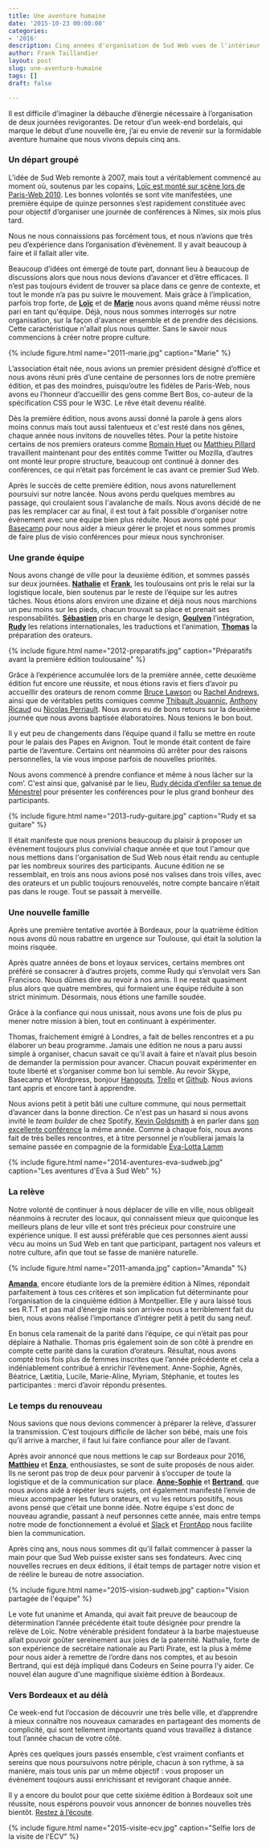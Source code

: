 ```yaml
---
title: Une aventure humaine
date: '2015-10-23 00:00:00'
categories:
- '2016'
description: Cinq années d'organisation de Sud Web vues de l'intérieur
author: Frank Taillandier
layout: post
slug: une-aventure-humaine
tags: []
draft: false

---
```

Il est difficile d’imaginer la débauche d’énergie nécessaire à l’organisation de deux journées revigorantes. De retour d’un week-end bordelais, qui marque le début d’une nouvelle ère, j’ai eu envie de revenir sur la formidable aventure humaine que nous vivons depuis cinq ans.

### Un départ groupé

L’idée de Sud Web remonte à 2007, mais tout a véritablement commencé au moment
où, soutenus par les copains, [Loïc est monté sur scène lors de Paris-Web 2010](http://sudweb.fr/intervention-parisweb2010.mp4).
Les bonnes volontés se sont vite manifestées, une première équipe de quinze
personnes s’est rapidement constituée avec pour objectif d’organiser une
journée de conférences à Nîmes, six mois plus tard.

Nous ne nous connaissions pas forcément tous, et nous n’avions que très peu
d’expérience dans l’organisation d’évènement. Il y avait beaucoup à faire et il
fallait aller vite.

Beaucoup d’idées ont émergé de toute part, donnant lieu à beaucoup de
discussions alors que nous nous devions d’avancer et d’être efficaces.
Il n’est pas toujours évident de trouver sa place dans ce genre de contexte, et tout le monde n’a pas pu suivre le mouvement. Mais grâce à l’implication, parfois trop forte, de [**Loïc**](http://loic.mathaud.fr/ "Loïc Mathaud") et de [**Marie**](http://marie-alhomme.com/ "Marie Alhomme") nous avons quand même réussi notre pari en tant qu'équipe. Déjà, nous nous sommes interrogés sur notre organisation, sur la façon d'avancer ensemble et de prendre des décisions. Cette caractéristique n'allait plus nous quitter. Sans le savoir nous commencions à créer notre propre culture.

{% include figure.html name="2011-marie.jpg" caption="Marie" %}

L’association était née, nous avions un premier président désigné d’office et nous avons réuni près d’une centaine de personnes lors de notre première édition, et pas des moindres, puisqu’outre les fidèles de Paris-Web, nous avons eu l’honneur d’accueillir des gens comme Bert Bos, co-auteur de la spécification CSS pour le W3C. Le rêve était devenu réalité.

Dès la première édition, nous avons aussi donné la parole à gens alors moins connus mais tout aussi talentueux et c'est resté dans nos gênes, chaque année nous invitons de nouvelles têtes. Pour la petite histoire certains de nos premiers orateurs comme [Romain Huet](http://www.romainhuet.com/) ou [Matthieu Pillard](http://virgule.net/) travaillent maintenant pour des entités comme Twitter ou Mozilla, d’autres ont monté leur propre structure,  beaucoup ont continué à donner des conférences, ce qui n’était pas forcément le cas avant ce premier Sud Web.

Après le succès de cette première édition, nous avons naturellement poursuivi sur notre lancée. Nous avons perdu quelques membres au passage, qui croulaient sous l'avalanche de mails. Nous avons décidé de ne pas les remplacer car au final, il est tout à fait possible d'organiser notre évènement avec une équipe bien plus réduite. Nous avons opté pour [Basecamp](https://basecamp.com/) pour nous aider à mieux gérer le projet et nous sommes promis de faire plus de visio conférences pour mieux nous synchroniser.

### Une grande équipe

Nous avons changé de ville pour la deuxième édition, et sommes passés sur deux journées. [**Nathalie**](https://twitter.com/nrosenberg "Nathalie Rosenberg") et [**Frank**](http://frank.taillandier.me "Frank Taillandier"), les toulousains ont pris le relai sur la logistique locale, bien soutenus par le reste de l’équipe sur les autres tâches. Nous étions alors environ une dizaine et déjà nous nous marchions un peu moins sur les pieds, chacun trouvait sa place et prenait ses responsabilités. [**Sébastien**](http://www.desbenoit.net "Sébastien Desbenoit") pris en charge le design, [**Goulven**](http://userland.fr/ "Goulven Champenois") l’intégration, **[Rudy](http://rudyonweb.net/)** les relations internationales, les traductions et l’animation, [**Thomas**](https://oncletom.io/ "Thomas Parisot") la préparation des orateurs.

{% include figure.html name="2012-preparatifs.jpg" caption="Préparatifs avant la première édition toulousaine" %}

Grâce à l’expérience accumulée lors de la première année, cette deuxième édition fut encore une réussite, et nous étions ravis et fiers d’avoir pu accueillir des orateurs de renom comme [Bruce Lawson](http://www.brucelawson.co.uk/) ou [Rachel Andrews](https://rachelandrew.co.uk/), ainsi que de véritables petits comiques comme [Thibault Jouannic](https://twitter.com/thibaultj), [Anthony Ricaud](http://ricaud.me/blog/) ou [Nicolas Perriault](https://nicolas.perriault.net/). Nous avons eu de bons retours sur la deuxième journée que nous avons baptisée élaboratoires. Nous tenions le bon bout.

Il y eut peu de changements dans l’équipe quand il fallu se mettre en route pour le palais des Papes en Avignon. Tout le monde était content de faire partie de l’aventure. Certains ont néanmoins dû arrêter pour des raisons personnelles, la vie vous impose parfois de nouvelles priorités.

Nous avons commencé à prendre confiance et même à nous lâcher sur la com’. C'est ainsi que, galvanisé par le lieu, [Rudy décida d’enfiler sa tenue de Ménestrel](https://www.youtube.com/watch?v=igLQQI2zU4c) pour présenter les conférences pour le plus grand bonheur des participants.

{% include figure.html name="2013-rudy-guitare.jpg" caption="Rudy et sa guitare" %}

Il était manifeste que nous prenions beaucoup du plaisir à proposer un évènement toujours plus convivial chaque année et que tout l'amour que nous mettions dans l'organisation de Sud Web nous était rendu au centuple par les nombreux sourires des participants. Aucune édition ne se ressemblait, en trois ans nous avions posé nos valises dans trois villes, avec des orateurs et un public toujours renouvelés, notre compte bancaire n’était pas dans le rouge. Tout se passait à merveille.

### Une nouvelle famille

Après une première tentative avortée à Bordeaux, pour la quatrième édition nous avons dû nous rabattre en urgence sur Toulouse, qui était la solution la moins risquée.

Après quatre années de bons et loyaux services, certains membres ont préféré se consacrer à d’autres projets, comme Rudy qui s’envolait vers San Francisco. Nous dûmes dire au revoir à nos amis. Il ne restait quasiment plus alors que quatre membres, qui formaient une équipe réduite à son strict minimum. Désormais, nous étions une famille soudée.

Grâce à la confiance qui nous unissait, nous avons une fois de plus pu mener notre mission à bien, tout en continuant à expérimenter.

Thomas, fraichement émigré à Londres, a fait de belles rencontres et a pu élaborer un beau programme. Jamais une édition ne nous a paru aussi simple à organiser, chacun savait ce qu’il avait à faire et n’avait plus besoin de demander la permission pour avancer. Chacun pouvait expérimenter en toute liberté et s’organiser comme bon lui semble. Au revoir Skype, Basecamp et Wordpress, bonjour [Hangouts](https://hangouts.google.com/), [Trello](https://trello.com/) et [Github](https://github.com/). Nous avions tant appris et encore tant à apprendre.

Nous avions petit à petit bâti une culture commune, qui nous permettait d’avancer dans la bonne direction. Ce n'est pas un hasard si nous avons invité le *team builder* de chez Spotify, [Kevin Goldsmith](https://twitter.com/KevinGoldsmith) à en parler dans [son excellente conférence](https://vimeo.com/album/2988975/video/102774091) la même année. Comme à chaque fois, nous avons fait de très belles rencontres, et à titre personnel je n’oublierai jamais la semaine passée en compagnie de la formidable [Eva-Lotta Lamm](https://twitter.com/evalottchen)

{% include figure.html name="2014-aventures-eva-sudweb.jpg" caption="Les aventures d'Eva à Sud Web" %}

### La relève

Notre volonté de continuer à nous déplacer de ville en ville, nous obligeait néanmoins à recruter des locaux, qui connaissent mieux que quiconque les meilleurs plans de leur ville et sont très précieux pour construire une expérience unique. Il est aussi préférable que ces personnes aient aussi vécu au moins un Sud Web en tant que participant, partagent nos valeurs et notre culture, afin que tout se fasse de manière naturelle.

{% include figure.html name="2011-amanda.jpg" caption="Amanda" %}

[**Amanda**](https://twitter.com/MartinezAmandaa "Amanda Martinez"), encore étudiante lors de la première édition à Nîmes, répondait parfaitement à tous ces critères et son implication fut déterminante pour l’organisation de la cinquième édition à Montpellier. Elle y aura laissé tous ses R.T.T et pas mal d’énergie mais son arrivée nous a terriblement fait du bien, nous avons réalisé l’importance d’intégrer petit à petit du sang neuf.

En bonus cela ramenait de la parité dans l’équipe, ce qui n’était pas pour déplaire à Nathalie. Thomas pris également soin de son côté à prendre en compte cette parité dans la curation d’orateurs. Résultat, nous avons compté trois fois plus de femmes inscrites que l’année précédente et cela a indéniablement contribué à enrichir l’évènement. Anne-Sophie, Agnès, Béatrice, Lætitia, Lucile, Marie-Aline, Myriam, Stéphanie, et toutes les participantes : merci d’avoir répondu présentes.

### Le temps du renouveau

Nous savions que nous devions commencer à préparer la relève, d’assurer la transmission. C’est toujours difficile de lâcher son bébé, mais une fois qu’il arrive à marcher, il faut lui faire confiance pour aller de l’avant.

Après avoir annoncé que nous mettions le cap sur Bordeaux pour 2016, [**Matthieu**](http://twikito.com/ "Matthieu Bué") et [**Enza**](http://zizaestouch.com/ "Enza Chaffron"), enthousiastes, se sont de suite proposés de nous aider. Ils ne seront pas trop de deux pour parvenir à s’occuper de toute la logistique et de la communication sur place. [**Anne-Sophie**](http://hello-bokeh.com/ "Anne-sophie Tranchet") et [**Bertrand**](http://bertrandkeller.info/ "Bertrand Keller"), que nous avions aidé à répéter leurs sujets, ont également manifesté l’envie de mieux accompagner les futurs orateurs, et vu les retours positifs, nous avons pensé que c’était une bonne idée. Notre équipe s'est donc de nouveau agrandie, passant à neuf personnes cette année, mais entre temps notre mode de fonctionnement a évolué et [Slack](https://slack.com/) et [FrontApp](https://frontapp.com/) nous facilite bien la communication.

Après cinq ans, nous nous sommes dit qu’il fallait commencer à passer la main pour que Sud Web puisse exister sans ses fondateurs. Avec cinq nouvelles recrues en deux éditions, il était temps de partager notre vision et de réélire le bureau de notre association.

{% include figure.html name="2015-vision-sudweb.jpg" caption="Vision partagée de l'équipe" %}

Le vote fut unanime et Amanda, qui avait fait preuve de beaucoup de détermination l’année précédente était toute désignée pour prendre la relève de Loïc. Notre vénérable président fondateur à la barbe majestueuse allait pouvoir goûter sereinement aux joies de la paternité. Nathalie, forte de son expérience de secrétaire nationale au Parti Pirate, est la plus à même pour nous aider à remettre de l’ordre dans nos comptes, et au besoin Bertrand, qui est déjà impliqué dans Codeurs en Seine pourra l’y aider. Ce nouvel élan augure d'une magnifique sixième édition à Bordeaux.

### Vers Bordeaux et au délà

Ce week-end fut l’occasion de découvrir une très belle ville, et d’apprendre à mieux connaître nos nouveaux camarades en partageant des moments de complicité, qui sont tellement importants quand vous travaillez à distance tout l’année chacun de votre côté.

Après ces quelques jours passés ensemble, c’est vraiment confiants et sereins que nous poursuivons notre périple, chacun  à son rythme, à sa manière, mais tous unis par un même objectif : vous proposer un évènement toujours aussi enrichissant et revigorant chaque année.

Il y a encore du boulot pour que cette sixième édition à Bordeaux soit une réussite, nous espérons pouvoir vous annoncer de bonnes nouvelles très bientôt. [Restez à l’écoute](http://estcequecestbientot.sudweb.fr/).

{% include figure.html name="2015-visite-ecv.jpg" caption="Selfie lors de la visite de l'ECV" %}
